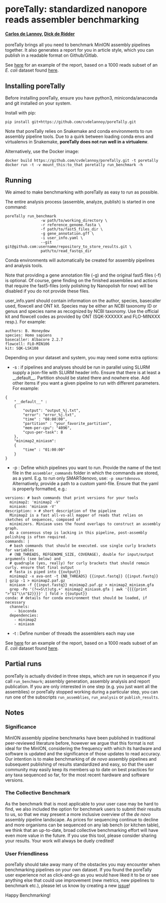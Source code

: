 # poreTally: standardized nanopore reads assembler benchmarking
#### [Carlos de Lannoy](https://www.vcard.wur.nl/Views/Profile/View.aspx?id=77824), [Dick de Ridder](https://www.vcard.wur.nl/Views/Profile/View.aspx?id=56806&ln=eng)

poreTally brings all you need to benchmark MinION assembly pipelines
together. It also generates a report for you in article style, which you
can publish in a readable format on Github/Gitlab.

See [here](https://github.com/cvdelannoy/poreTally_example) for an example of the report, based on a 1000 reads
subset of an <i>E. coli</i> dataset found [here](http://lab.loman.net/2017/03/09/ultrareads-for-nanopore/).

## Installing poreTally
Before installing poreTally, ensure you have python3, miniconda/anaconda and git
installed on your system.

Install with pip:
```
pip install git+https://github.com/cvdelannoy/poreTally.git
```

Note that poreTally relies on Snakemake and conda environments to run assembly pipeline tools.
Due to a quirk between loading conda envs and virtualenvs in Snakemake, __poreTally does not run
well in a virtualenv__.

Alternatively, use the Docker image:
```
docker build https://github.com/cvdelannoy/poreTally.git -t poretally
docker run -t -v mount_this:to_that poretally run_benchmark -h
```



## Running
We aimed to make benchmarking with poreTally as easy to run as possible.

The entire analysis process (assemble, analyze, publish) is started in
one command:
```
poreTally run_benchmark
                -w path/to/working_directory \
                -r reference_genome.fasta \
                -f path/to/fast5_files_dir \
                -g gene_annotation.gff \
                -i user_info.yaml \
                --git git@github.com:username/repository_to_store_results.git \
                path/to/read_fastqs_dir
```

Conda environments will automatically be created for assembly pipelines and analysis tools.

Note that providing a gene annotation file (-g) and the original fast5 files (-f) is optional. Of course, gene finding
on the finished assemblies and actions that require the fast5-files (only polishing by Nanopolish for now) will be
disabled if you do not provide these files.

user_info.yaml should contain information on the author, species, basecaller used, flowcell and ONT kit. Species
may be either an NCBI taxonomy ID or genus and species name as recognized by NCBI taxonomy. Use the
official kit and flowcell codes as provided by ONT (SQK-XXXXXX and FLO-MINXXX resp.). For example:
```
authors: B. Honeydew
species: Homo sapiens
basecaller: Albacore 2.2.7
flowcell: FLO-MIN106
kit: SQK-LSK108
```

Depending on your dataset and system, you may need some extra options:
- -s : if pipelines and analyses should be run in parallel using SLURM supply a json-file with SLURM header info.
Ensure that there is at least a \_\_default\_\_. Partition should be
stated there and nowhere else. Add other items if you want
a given pipeline to run with different parameters. For example:
```
{
    "__default__" :
    {
        "output": "output_%j.txt",
        "error": "error_%j.txt",
        "time" : "08:00:00",
        "partition" : "your_favorite_partition",
        "mem-per-cpu": "4096",
        "cpus-per-task": 8
    },
    "minimap2_miniasm":
    {
        "time" : "01:00:00"
    }
}
```
- -p : Define which pipelines you want to run. Provide the name of the text file in the `assembler_commands` folder in
which the commands are stored, as a yaml. E.g. to run only SMARTdenovo, use: `-p smartdenovo`. Alternatively, provide a
path to a custom yaml-file. Ensure that the yaml is properly formatted, e.g.:
```
versions: # bash commands that print versions for your tools
  minimap2: 'minimap2 -V'
  miniasm: 'miniasm -V'
description: > # short description of the pipeline
  Minimap2 is a fast all-vs-all mapper of reads that relies on sketches of sequences, composed of
  minimizers. Miniasm uses the found overlaps to construct an assembly graph.
  As a consensus step is lacking in this pipeline, post-assembly polishing is often required.
commands: |
  # bash commands that should be executed. use single curly brackets for variables
  # (NB_THREADS, REFGENOME_SIZE, COVERAGE), double for input/output arguments (see below) and
  # quadruple (yes, really) for curly brackets that should remain curly. ensure that final output
  # fasta is piped into {{output}}
  minimap2 -x ava-ont -t {NB_THREADS} {{input.fastq}} {{input.fastq}} | gzip -1 > minimap2.paf.gz
  miniasm -f {{input.fastq}} minimap2.paf.gz > minimap2_miniasm.gfa
  grep -Po '(?<=S\t)utg.+' minimap2_miniasm.gfa | awk '{{{{print ">"$1"\\n"$2}}}}' | fold > {{output}}
conda: # details for conda environment that should be loaded, if necessary
  channels:
    - bioconda
  dependencies:
    - minimap2
    - miniasm
```
- -t : Define number of threads the assemblers each may use

See [here](https://github.com/cvdelannoy/poreTally_example) for an example of the report, based on a 1000 reads
subset of an <i>E. coli</i> dataset found [here](http://lab.loman.net/2017/03/09/ultrareads-for-nanopore/).

## Partial runs
poreTally is actually divided in three steps, which are run in sequence if you call `run_benchmark`; assembly
generation, assembly analysis and report publication. If you are only interested in one step (e.g. you just want all
the assemblies) or poreTally stopped working during a particular step, you can run one of the subscripts
`run_assemblies`, `run_analysis` or `publish_results`.

## Notes

### Significance
MinION assembly pipeline benchmarks have been published in traditional peer-reviewed literature before, however we
argue that this format is not ideal for the MinION, considering the frequency with which its hardware and software is
updated and the significance of those updates to read accuracy. Our intention is to make benchmarking of <i>de novo</i>
assembly pipelines and subsequent publishing of results standardized and easy, so that the user community may easily
keep its members up to date on best practices for any taxa sequenced so far, for the most recent hardware and software
versions.

### The Collective Benchmark
As the benchmark that is most applicable to your user case may be hard to find, we also included the option for
benchmark users to submit their results to us, so that we may present a more inclusive overview of the <i>de novo</i>
assembly pipeline landscape. As prices for sequencing continue to decline and more organisms can be sequenced on any
lab bench (or kitchen table), we think that an up-to-date, broad collective benchmarking effort will have even more
value in the future. If you use this tool, please consider sharing your results. Your work will always be duely
credited!

### User Friendliness
poreTally should take away many of the obstacles you may encounter when benchmarking pipelines on your own dataset.
If you found the poreTally user experience not as click-and-go as you would have liked it to be or see anything else
that could use improvement (new metrics, new pipelines to benchmark etc.), please let us know by creating a
new [issue](https://github.com/cvdelannoy/poreTally/issues)!

Happy Benchmarking!